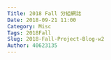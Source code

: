 ```yaml
---
Title: 2018 Fall 分組網誌
Date: 2018-09-21 11:00
Category: Misc
Tags: 2018Fall
Slug: 2018-Fall-Project-Blog-w2
Author: 40623135
---
```


<iframe src="" width="640" height="492" frameborder="0" webkitallowfullscreen="" mozallowfullscreen="" allowfullscreen=""></iframe>

